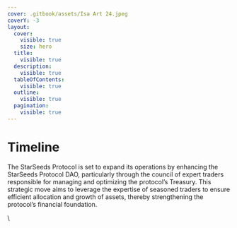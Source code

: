 ```yaml
---
cover: .gitbook/assets/Isa Art 24.jpeg
coverY: -3
layout:
  cover:
    visible: true
    size: hero
  title:
    visible: true
  description:
    visible: true
  tableOfContents:
    visible: true
  outline:
    visible: true
  pagination:
    visible: true
---
```


# Timeline

The StarSeeds Protocol is set to expand its operations by enhancing the StarSeeds Protocol DAO, particularly through the council of expert traders responsible for managing and optimizing the protocol’s Treasury. This strategic move aims to leverage the expertise of seasoned traders to ensure efficient allocation and growth of assets, thereby strengthening the protocol’s financial foundation.

\
